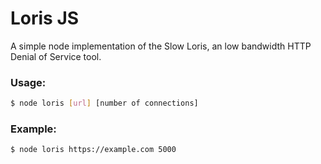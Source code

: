 # Loris JS

A simple node implementation of the Slow Loris, an low bandwidth HTTP Denial of Service tool.

### Usage:
```sh
$ node loris [url] [number of connections]
```
  
### Example:
```sh
$ node loris https://example.com 5000
```
